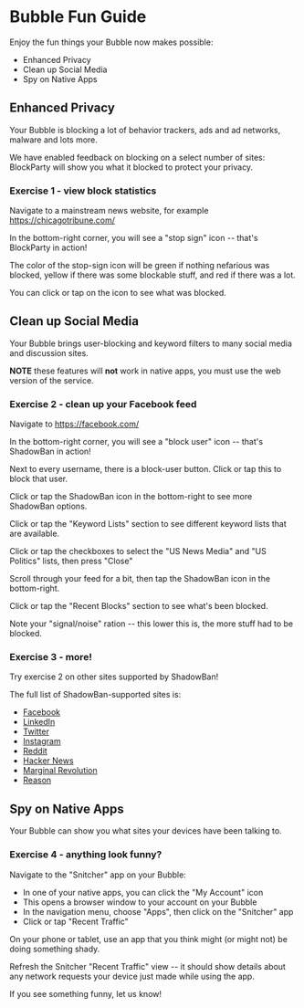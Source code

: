 # Bubble Fun Guide
Enjoy the fun things your Bubble now makes possible:

 * Enhanced Privacy
 * Clean up Social Media
 * Spy on Native Apps

## Enhanced Privacy
Your Bubble is blocking a lot of behavior trackers, ads and ad networks, malware and lots more.

We have enabled feedback on blocking on a select number of sites: BlockParty will show you
what it blocked to protect your privacy.

### Exercise 1 - view block statistics
Navigate to a mainstream news website, for example https://chicagotribune.com/

In the bottom-right corner, you will see a "stop sign" icon -- that's BlockParty in action!

The color of the stop-sign icon will be green if nothing nefarious was blocked, yellow if there was some blockable stuff, and red if there was a lot.

You can click or tap on the icon to see what was blocked.

## Clean up Social Media
Your Bubble brings user-blocking and keyword filters to many social media and discussion sites.

**NOTE** these features will **not** work in native apps, you must use the web version of the service.

### Exercise 2 - clean up your Facebook feed
Navigate to https://facebook.com/

In the bottom-right corner, you will see a "block user" icon -- that's ShadowBan in action!

Next to every username, there is a block-user button. Click or tap this to block that user.

Click or tap the ShadowBan icon in the bottom-right to see more ShadowBan options.

Click or tap the "Keyword Lists" section to see different keyword lists that are available.

Click or tap the checkboxes to select the "US News Media" and "US Politics" lists, then press "Close"

Scroll through your feed for a bit, then tap the ShadowBan icon in the bottom-right.

Click or tap the "Recent Blocks" section to see what's been blocked.

Note your "signal/noise" ration -- this lower this is, the more stuff had to be blocked.

### Exercise 3 - more!
Try exercise 2 on other sites supported by ShadowBan!

The full list of ShadowBan-supported sites is:

 * [Facebook](https://facebook.com)
 * [LinkedIn](https://linkedin.com)
 * [Twitter](https://twitter.com)
 * [Instagram](https://instagram.com)
 * [Reddit](https://reddit.com) 
 * [Hacker News](https://news.ycombinator.com) 
 * [Marginal Revolution](https://marginalrevolution.com) 
 * [Reason](https://reason.com/blog) 

## Spy on Native Apps
Your Bubble can show you what sites your devices have been talking to.

### Exercise 4 - anything look funny?
Navigate to the "Snitcher" app on your Bubble:
  * In one of your native apps, you can click the "My Account" icon
  * This opens a browser window to your account on your Bubble
  * In the navigation menu, choose "Apps", then click on the "Snitcher" app
  * Click or tap "Recent Traffic"

On your phone or tablet, use an app that you think might (or might not) be doing something shady.

Refresh the Snitcher "Recent Traffic" view -- it should show details about any network requests your device just made while using the app.

If you see something funny, let us know!
